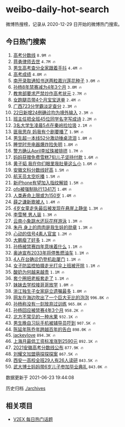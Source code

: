 # weibo-daily-hot-search

微博热搜榜，记录从 2020-12-29 日开始的微博热门搜索。

## 今日热门搜索

<!-- BEGIN -->

1. [高考分数线](https://s.weibo.com/weibo?q=%23%E9%AB%98%E8%80%83%E5%88%86%E6%95%B0%E7%BA%BF%23&Refer=top) `8.9M 🔥`
1. [蒋勇律师去世](https://s.weibo.com/weibo?q=%23%E8%92%8B%E5%8B%87%E5%BE%8B%E5%B8%88%E5%8E%BB%E4%B8%96%23&Refer=top) `4.7M 🔥`
1. [男生高考查分全家跟着手抖](https://s.weibo.com/weibo?q=%23%E7%94%B7%E7%94%9F%E9%AB%98%E8%80%83%E6%9F%A5%E5%88%86%E5%85%A8%E5%AE%B6%E8%B7%9F%E7%9D%80%E6%89%8B%E6%8A%96%23&Refer=top) `4.4M 🔥`
1. [高考成绩](https://s.weibo.com/weibo?q=%23%E9%AB%98%E8%80%83%E6%88%90%E7%BB%A9%23&Refer=top) `4.0M 🔥`
1. [南开录取通知书送两粒嘉兴莲花种子](https://s.weibo.com/weibo?q=%23%E5%8D%97%E5%BC%80%E5%BD%95%E5%8F%96%E9%80%9A%E7%9F%A5%E4%B9%A6%E9%80%81%E4%B8%A4%E7%B2%92%E5%98%89%E5%85%B4%E8%8E%B2%E8%8A%B1%E7%A7%8D%E5%AD%90%23&Refer=top) `3.0M 🔥`
1. [孙杨8年禁赛减为4年3个月](https://s.weibo.com/weibo?q=%23%E5%AD%99%E6%9D%A88%E5%B9%B4%E7%A6%81%E8%B5%9B%E5%87%8F%E4%B8%BA4%E5%B9%B43%E4%B8%AA%E6%9C%88%23&Refer=top) `3.0M 🔥`
1. [教育部要求严禁炒作高考状元](https://s.weibo.com/weibo?q=%23%E6%95%99%E8%82%B2%E9%83%A8%E8%A6%81%E6%B1%82%E4%B8%A5%E7%A6%81%E7%82%92%E4%BD%9C%E9%AB%98%E8%80%83%E7%8A%B6%E5%85%83%23&Refer=top) `2.7M 🔥`
1. [女跑腿员带4个月宝宝送单](https://s.weibo.com/weibo?q=%23%E5%A5%B3%E8%B7%91%E8%85%BF%E5%91%98%E5%B8%A64%E4%B8%AA%E6%9C%88%E5%AE%9D%E5%AE%9D%E9%80%81%E5%8D%95%23&Refer=top) `2.4M 🔥`
1. [广西723分学霸淡定查分](https://s.weibo.com/weibo?q=%23%E5%B9%BF%E8%A5%BF723%E5%88%86%E5%AD%A6%E9%9C%B8%E6%B7%A1%E5%AE%9A%E6%9F%A5%E5%88%86%23&Refer=top) `2.3M 🔥`
1. [22日新增24例确诊均为境外输入](https://s.weibo.com/weibo?q=%2322%E6%97%A5%E6%96%B0%E5%A2%9E24%E4%BE%8B%E7%A1%AE%E8%AF%8A%E5%9D%87%E4%B8%BA%E5%A2%83%E5%A4%96%E8%BE%93%E5%85%A5%23&Refer=top) `2.3M 🔥`
1. [班主任把全班45位同学名字写成诗](https://s.weibo.com/weibo?q=%23%E7%8F%AD%E4%B8%BB%E4%BB%BB%E6%8A%8A%E5%85%A8%E7%8F%AD45%E4%BD%8D%E5%90%8C%E5%AD%A6%E5%90%8D%E5%AD%97%E5%86%99%E6%88%90%E8%AF%97%23&Refer=top) `2.2M 🔥`
1. [3名大学生凌晨5点在秦岭捡垃圾](https://s.weibo.com/weibo?q=%233%E5%90%8D%E5%A4%A7%E5%AD%A6%E7%94%9F%E5%87%8C%E6%99%A85%E7%82%B9%E5%9C%A8%E7%A7%A6%E5%B2%AD%E6%8D%A1%E5%9E%83%E5%9C%BE%23&Refer=top) `2.1M 🔥`
1. [匪我思存 妈我有个剧要播了](https://s.weibo.com/weibo?q=%E5%8C%AA%E6%88%91%E6%80%9D%E5%AD%98%20%E5%A6%88%E6%88%91%E6%9C%89%E4%B8%AA%E5%89%A7%E8%A6%81%E6%92%AD%E4%BA%86&Refer=top) `1.9M 🔥`
1. [男生超一本线52分激动捶桌流泪](https://s.weibo.com/weibo?q=%23%E7%94%B7%E7%94%9F%E8%B6%85%E4%B8%80%E6%9C%AC%E7%BA%BF52%E5%88%86%E6%BF%80%E5%8A%A8%E6%8D%B6%E6%A1%8C%E6%B5%81%E6%B3%AA%23&Refer=top) `1.8M 🔥`
1. [睡觉时充电器爆炸险失明](https://s.weibo.com/weibo?q=%23%E7%9D%A1%E8%A7%89%E6%97%B6%E5%85%85%E7%94%B5%E5%99%A8%E7%88%86%E7%82%B8%E9%99%A9%E5%A4%B1%E6%98%8E%23&Refer=top) `1.8M 🔥`
1. [警方确认April李玹珠被排挤](https://s.weibo.com/weibo?q=%23%E8%AD%A6%E6%96%B9%E7%A1%AE%E8%AE%A4April%E6%9D%8E%E7%8E%B9%E7%8F%A0%E8%A2%AB%E6%8E%92%E6%8C%A4%23&Refer=top) `1.7M 🔥`
1. [妈妈获赠免费雪糕7旬儿子坚持付款](https://s.weibo.com/weibo?q=%23%E5%A6%88%E5%A6%88%E8%8E%B7%E8%B5%A0%E5%85%8D%E8%B4%B9%E9%9B%AA%E7%B3%957%E6%97%AC%E5%84%BF%E5%AD%90%E5%9D%9A%E6%8C%81%E4%BB%98%E6%AC%BE%23&Refer=top) `1.6M 🔥`
1. [黄子韬 我在你们眼里我肚量这么小](https://s.weibo.com/weibo?q=%E9%BB%84%E5%AD%90%E9%9F%AC%20%E6%88%91%E5%9C%A8%E4%BD%A0%E4%BB%AC%E7%9C%BC%E9%87%8C%E6%88%91%E8%82%9A%E9%87%8F%E8%BF%99%E4%B9%88%E5%B0%8F&Refer=top) `1.6M 🔥`
1. [安徽文科分数线好高](https://s.weibo.com/weibo?q=%23%E5%AE%89%E5%BE%BD%E6%96%87%E7%A7%91%E5%88%86%E6%95%B0%E7%BA%BF%E5%A5%BD%E9%AB%98%23&Refer=top) `1.5M 🔥`
1. [航天员太空吃播](https://s.weibo.com/weibo?q=%23%E8%88%AA%E5%A4%A9%E5%91%98%E5%A4%AA%E7%A9%BA%E5%90%83%E6%92%AD%23&Refer=top) `1.5M 🔥`
1. [新iPhone有望加入指纹解锁](https://s.weibo.com/weibo?q=%23%E6%96%B0iPhone%E6%9C%89%E6%9C%9B%E5%8A%A0%E5%85%A5%E6%8C%87%E7%BA%B9%E8%A7%A3%E9%94%81%23&Refer=top) `1.5M 🔥`
1. [ofo被强制执行1341万](https://s.weibo.com/weibo?q=%23ofo%E8%A2%AB%E5%BC%BA%E5%88%B6%E6%89%A7%E8%A1%8C1341%E4%B8%87%23&Refer=top) `1.4M 🔥`
1. [人类寿命上限或为150岁](https://s.weibo.com/weibo?q=%23%E4%BA%BA%E7%B1%BB%E5%AF%BF%E5%91%BD%E4%B8%8A%E9%99%90%E6%88%96%E4%B8%BA150%E5%B2%81%23&Refer=top) `1.4M 🔥`
1. [薛之谦新歌被人](https://s.weibo.com/weibo?q=%23%E8%96%9B%E4%B9%8B%E8%B0%A6%E6%96%B0%E6%AD%8C%E8%A2%AB%E4%BA%BA%23&Refer=top) `1.4M 🔥`
1. [4岁女童走失最后被发现在悬崖上静坐](https://s.weibo.com/weibo?q=%234%E5%B2%81%E5%A5%B3%E7%AB%A5%E8%B5%B0%E5%A4%B1%E6%9C%80%E5%90%8E%E8%A2%AB%E5%8F%91%E7%8E%B0%E5%9C%A8%E6%82%AC%E5%B4%96%E4%B8%8A%E9%9D%99%E5%9D%90%23&Refer=top) `1.3M 🔥`
1. [李雪琴 男人装](https://s.weibo.com/weibo?q=%E6%9D%8E%E9%9B%AA%E7%90%B4%20%E7%94%B7%E4%BA%BA%E8%A3%85&Refer=top) `1.3M 🔥`
1. [云南小象跳水还玩花样游泳](https://s.weibo.com/weibo?q=%23%E4%BA%91%E5%8D%97%E5%B0%8F%E8%B1%A1%E8%B7%B3%E6%B0%B4%E8%BF%98%E7%8E%A9%E8%8A%B1%E6%A0%B7%E6%B8%B8%E6%B3%B3%23&Refer=top) `1.3M 🔥`
1. [朱丹 身上的肉肉是我生娃的勋章](https://s.weibo.com/weibo?q=%E6%9C%B1%E4%B8%B9%20%E8%BA%AB%E4%B8%8A%E7%9A%84%E8%82%89%E8%82%89%E6%98%AF%E6%88%91%E7%94%9F%E5%A8%83%E7%9A%84%E5%8B%8B%E7%AB%A0&Refer=top) `1.3M 🔥`
1. [心动的信号4素人官宣](https://s.weibo.com/weibo?q=%23%E5%BF%83%E5%8A%A8%E7%9A%84%E4%BF%A1%E5%8F%B74%E7%B4%A0%E4%BA%BA%E5%AE%98%E5%AE%A3%23&Refer=top) `1.2M 🔥`
1. [大鹏瘦了好多](https://s.weibo.com/weibo?q=%23%E5%A4%A7%E9%B9%8F%E7%98%A6%E4%BA%86%E5%A5%BD%E5%A4%9A%23&Refer=top) `1.2M 🔥`
1. [孙杨被禁赛四年意味着什么](https://s.weibo.com/weibo?q=%23%E5%AD%99%E6%9D%A8%E8%A2%AB%E7%A6%81%E8%B5%9B%E5%9B%9B%E5%B9%B4%E6%84%8F%E5%91%B3%E7%9D%80%E4%BB%80%E4%B9%88%23&Refer=top) `1.1M 🔥`
1. [奥迪宣布2033年将停售燃油车](https://s.weibo.com/weibo?q=%23%E5%A5%A5%E8%BF%AA%E5%AE%A3%E5%B8%832033%E5%B9%B4%E5%B0%86%E5%81%9C%E5%94%AE%E7%87%83%E6%B2%B9%E8%BD%A6%23&Refer=top) `1.1M 🔥`
1. [4人在台确诊仍登机赴厦门](https://s.weibo.com/weibo?q=%234%E4%BA%BA%E5%9C%A8%E5%8F%B0%E7%A1%AE%E8%AF%8A%E4%BB%8D%E7%99%BB%E6%9C%BA%E8%B5%B4%E5%8E%A6%E9%97%A8%23&Refer=top) `1.1M 🔥`
1. [女子防监控拍摄走光打伞上班被开除](https://s.weibo.com/weibo?q=%23%E5%A5%B3%E5%AD%90%E9%98%B2%E7%9B%91%E6%8E%A7%E6%8B%8D%E6%91%84%E8%B5%B0%E5%85%89%E6%89%93%E4%BC%9E%E4%B8%8A%E7%8F%AD%E8%A2%AB%E5%BC%80%E9%99%A4%23&Refer=top) `1.1M 🔥`
1. [酸奶为何越来越贵](https://s.weibo.com/weibo?q=%23%E9%85%B8%E5%A5%B6%E4%B8%BA%E4%BD%95%E8%B6%8A%E6%9D%A5%E8%B6%8A%E8%B4%B5%23&Refer=top) `1.1M 🔥`
1. [套个圈把老板套走了](https://s.weibo.com/weibo?q=%23%E5%A5%97%E4%B8%AA%E5%9C%88%E6%8A%8A%E8%80%81%E6%9D%BF%E5%A5%97%E8%B5%B0%E4%BA%86%23&Refer=top) `1.1M 🔥`
1. [妹妹去学校接哥哥放学](https://s.weibo.com/weibo?q=%23%E5%A6%B9%E5%A6%B9%E5%8E%BB%E5%AD%A6%E6%A0%A1%E6%8E%A5%E5%93%A5%E5%93%A5%E6%94%BE%E5%AD%A6%23&Refer=top) `1.0M 🔥`
1. [浙江独生子女家庭立遗嘱最多](https://s.weibo.com/weibo?q=%23%E6%B5%99%E6%B1%9F%E7%8B%AC%E7%94%9F%E5%AD%90%E5%A5%B3%E5%AE%B6%E5%BA%AD%E7%AB%8B%E9%81%97%E5%98%B1%E6%9C%80%E5%A4%9A%23&Refer=top) `1.0M 🔥`
1. [网友在海边吹出了一个巨大无比的泡泡](https://s.weibo.com/weibo?q=%23%E7%BD%91%E5%8F%8B%E5%9C%A8%E6%B5%B7%E8%BE%B9%E5%90%B9%E5%87%BA%E4%BA%86%E4%B8%80%E4%B8%AA%E5%B7%A8%E5%A4%A7%E6%97%A0%E6%AF%94%E7%9A%84%E6%B3%A1%E6%B3%A1%23&Refer=top) `996.8K 🔥`
1. [孙杨称没有一刻放弃过训练](https://s.weibo.com/weibo?q=%23%E5%AD%99%E6%9D%A8%E7%A7%B0%E6%B2%A1%E6%9C%89%E4%B8%80%E5%88%BB%E6%94%BE%E5%BC%83%E8%BF%87%E8%AE%AD%E7%BB%83%23&Refer=top) `965.8K 🔥`
1. [孙杨回应被禁赛4年3个月](https://s.weibo.com/weibo?q=%23%E5%AD%99%E6%9D%A8%E5%9B%9E%E5%BA%94%E8%A2%AB%E7%A6%81%E8%B5%9B4%E5%B9%B43%E4%B8%AA%E6%9C%88%23&Refer=top) `958.2K 🔥`
1. [北方不常见的一种水果](https://s.weibo.com/weibo?q=%23%E5%8C%97%E6%96%B9%E4%B8%8D%E5%B8%B8%E8%A7%81%E7%9A%84%E4%B8%80%E7%A7%8D%E6%B0%B4%E6%9E%9C%23&Refer=top) `932.1K 🔥`
1. [男生晚自习玩手机被辅导员吓到](https://s.weibo.com/weibo?q=%23%E7%94%B7%E7%94%9F%E6%99%9A%E8%87%AA%E4%B9%A0%E7%8E%A9%E6%89%8B%E6%9C%BA%E8%A2%AB%E8%BE%85%E5%AF%BC%E5%91%98%E5%90%93%E5%88%B0%23&Refer=top) `907.5K 🔥`
1. [陈延年陈乔年跨越百年的告白](https://s.weibo.com/weibo?q=%23%E9%99%88%E5%BB%B6%E5%B9%B4%E9%99%88%E4%B9%94%E5%B9%B4%E8%B7%A8%E8%B6%8A%E7%99%BE%E5%B9%B4%E7%9A%84%E5%91%8A%E7%99%BD%23&Refer=top) `898.0K 🔥`
1. [jackeylove](https://s.weibo.com/weibo?q=jackeylove&Refer=top) `894.3K 🔥`
1. [上海月最低工资标准涨到2590元](https://s.weibo.com/weibo?q=%23%E4%B8%8A%E6%B5%B7%E6%9C%88%E6%9C%80%E4%BD%8E%E5%B7%A5%E8%B5%84%E6%A0%87%E5%87%86%E6%B6%A8%E5%88%B02590%E5%85%83%23&Refer=top) `892.1K 🔥`
1. [2021安徽高考分数线公布](https://s.weibo.com/weibo?q=%232021%E5%AE%89%E5%BE%BD%E9%AB%98%E8%80%83%E5%88%86%E6%95%B0%E7%BA%BF%E5%85%AC%E5%B8%83%23&Refer=top) `877.9K 🔥`
1. [刘耀文加盟萌探探探案](https://s.weibo.com/weibo?q=%23%E5%88%98%E8%80%80%E6%96%87%E5%8A%A0%E7%9B%9F%E8%90%8C%E6%8E%A2%E6%8E%A2%E6%8E%A2%E6%A1%88%23&Refer=top) `867.5K 🔥`
1. [西安一高校全班29人有26人读研](https://s.weibo.com/weibo?q=%23%E8%A5%BF%E5%AE%89%E4%B8%80%E9%AB%98%E6%A0%A1%E5%85%A8%E7%8F%AD29%E4%BA%BA%E6%9C%8926%E4%BA%BA%E8%AF%BB%E7%A0%94%23&Refer=top) `843.5K 🔥`
1. [武大博士妈妈带6岁儿子参加毕业典礼](https://s.weibo.com/weibo?q=%23%E6%AD%A6%E5%A4%A7%E5%8D%9A%E5%A3%AB%E5%A6%88%E5%A6%88%E5%B8%A66%E5%B2%81%E5%84%BF%E5%AD%90%E5%8F%82%E5%8A%A0%E6%AF%95%E4%B8%9A%E5%85%B8%E7%A4%BC%23&Refer=top) `843.0K 🔥`

数据更新于 2021-06-23 19:44:08

<!-- END -->

历史归档 [./archives](./archives)

## 相关项目

- [V2EX 每日热门话题](https://github.com/boojack/v2ex-daily-hot-topic)
